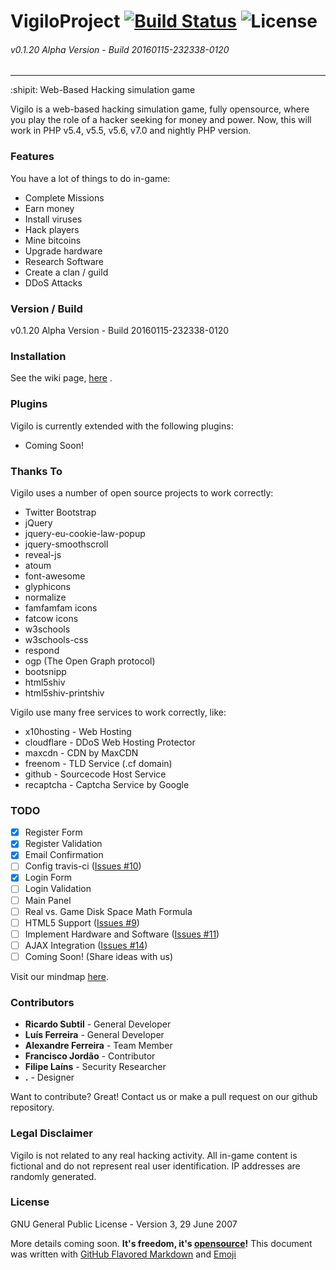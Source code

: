 # VigiloProject [![Build Status](https://travis-ci.org/vigiloproject/vigilo.svg?branch=master)](https://travis-ci.org/vigiloproject/vigilo) ![License](https://img.shields.io/badge/License-GNU_GPL-lightgrey.svg)
###### v0.1.20 Alpha Version - Build 20160115-232338-0120
------------------------------------------
:shipit: Web-Based Hacking simulation game

Vigilo is a web-based hacking simulation game, fully opensource, where you play the role of a hacker seeking for money and power. Now, this will work in PHP v5.4, v5.5, v5.6, v7.0 and nightly PHP version.

### Features
You have a lot of things to do in-game:
  - Complete Missions
  - Earn money
  - Install viruses
  - Hack players
  - Mine bitcoins
  - Upgrade hardware
  - Research Software
  - Create a clan / guild
  - DDoS Attacks

### Version / Build
v0.1.20 Alpha Version - Build 20160115-232338-0120

### Installation
See the wiki page, [here](https://github.com/vigiloproject/vigilo/wiki/Installation) .

### Plugins
Vigilo is currently extended with the following plugins:
* Coming Soon!

### Thanks To
Vigilo uses a number of open source projects to work correctly:

* Twitter Bootstrap
* jQuery
* jquery-eu-cookie-law-popup
* jquery-smoothscroll
* reveal-js
* atoum
* font-awesome
* glyphicons
* normalize
* famfamfam icons
* fatcow icons
* w3schools
* w3schools-css
* respond
* ogp (The Open Graph protocol)
* bootsnipp
* html5shiv
* html5shiv-printshiv

Vigilo use many free services to work correctly, like:
* x10hosting - Web Hosting
* cloudflare - DDoS Web Hosting Protector
* maxcdn - CDN by MaxCDN
* freenom - TLD Service (.cf domain)
* github - Sourcecode Host Service
* recaptcha - Captcha Service by Google

### TODO
 - [x] Register Form
 - [x] Register Validation
 - [x] Email Confirmation
 - [ ] Config travis-ci ([Issues #10](https://github.com/vigiloproject/vigilo/issues/10))
 - [x] Login Form
 - [ ] Login Validation
 - [ ] Main Panel
 - [ ] Real vs. Game Disk Space Math Formula
 - [ ] HTML5 Support ([Issues #9](https://github.com/vigiloproject/vigilo/issues/9))
 - [ ] Implement Hardware and Software ([Issues #11](https://github.com/vigiloproject/vigilo/issues/11))
 - [ ] AJAX Integration ([Issues #14](https://github.com/vigiloproject/vigilo/issues/14))
 - [ ] Coming Soon! (Share ideas with us)

Visit our mindmap [here](http://repository.vigilo.cf/mindmap/).

### Contributors
 - **Ricardo Subtil** - General Developer
 - **Luís Ferreira** - General Developer
 - **Alexandre Ferreira** - Team Member
 - **Francisco Jordão** - Contributor
 - **Filipe Laíns** - Security Researcher
 - **.** - Designer

Want to contribute? Great! Contact us or make a pull request on our github repository.

### Legal Disclaimer
Vigilo is not related to any real hacking activity. All in-game content is fictional and do not represent real user identification. IP addresses are randomly generated.

### License
GNU General Public License - Version 3, 29 June 2007

More details coming soon. **It's freedom, it's [opensource](https://opensource.org/)!**
This document was written with [GitHub Flavored Markdown](https://guides.github.com/features/mastering-markdown/) and [Emoji](http://www.emoji-cheat-sheet.com/)
